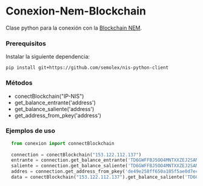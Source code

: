 # Conexion-Nem-Blockchain

Clase python para la conexión con la [Blockchain NEM](https://nemproject.github.io). 

### Prerequisitos

Instalar la siguiente dependencia:

`pip install git+https://github.com/semolex/nis-python-client`

### Métodos

  - conectBlockchain("IP-NIS")
  - get_balance_entrante('address')
  - get_balance_saliente('address')
  - get_address_from_pkey('address')

### Ejemplos de uso

```python
  from conexion import connectBlockchain
  
  connection = conectBlockchain("153.122.112.137")
  entrante = connection.get_balance_entrante('TD6GWFFBJ5OO4MNTXXZEJ2SAMNP4U2MYQ37VK7S7')
  saliente = connection.get_balance_saliente('TD6GWFFBJ5OO4MNTXXZEJ2SAMNP4U2MYQ37VK7S7')
  addres = connection.get_address_from_pkey('de49e258ff650a185f5ae0d7ec05a345d120277042fb0f68ef40984b8b0e8d99')
  data = conectBlockchain("153.122.112.137").get_balance_saliente('TD6GWFFBJ5OO4MNTXXZEJ2SAMNP4U2MYQ37VK7S7')
```
